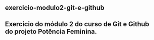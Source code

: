 ## exercicio-modulo2-git-e-github

## Exercício do módulo 2 do curso de Git e Github do projeto Potência Feminina.
